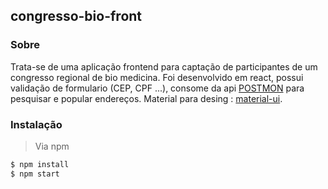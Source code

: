 ## congresso-bio-front
### Sobre
Trata-se de uma aplicação frontend para captação de participantes de um congresso regional de bio medicina. 
Foi desenvolvido em react, possui validação de formulario (CEP, CPF ...), consome da api [POSTMON](http://postmon.com.br/) para pesquisar e popular endereços. 
Material para desing : [material-ui](http://www.material-ui.com/#/).
### Instalação
> Via npm
```sh
$ npm install
$ npm start
```


